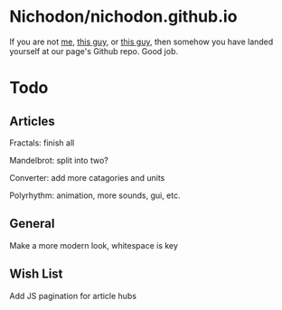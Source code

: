 # Nichodon/nichodon.github.io
If you are not [me](https://github.com/Nichodon), [this guy](https://github.com/Maydoh1239), or [this guy](https://github.com/anematode), then somehow you have landed yourself at our page's Github repo. Good job.
# Todo
## Articles
Fractals: finish all

Mandelbrot: split into two?

Converter: add more catagories and units

Polyrhythm: animation, more sounds, gui, etc.
## General
Make a more modern look, whitespace is key
## Wish List
Add JS pagination for article hubs



